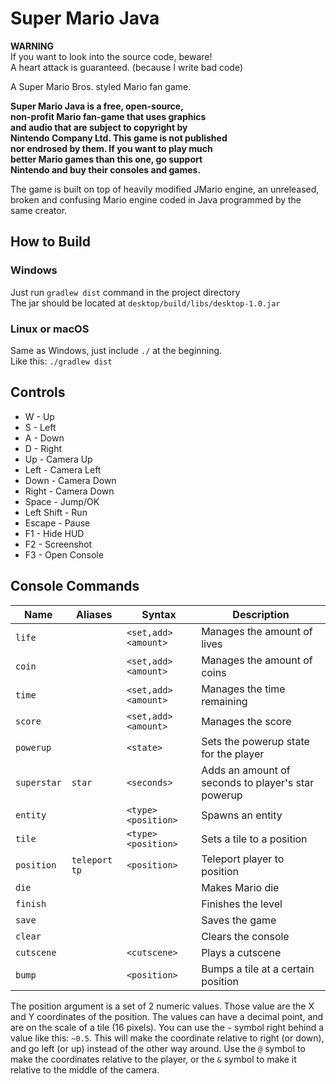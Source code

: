 # Super Mario Java

**WARNING**<br>
If you want to look into the source code, beware!<br>
A heart attack is guaranteed. (because I write bad code)

A Super Mario Bros. styled Mario fan game.

**Super Mario Java is a free, open-source,**<br>
**non-profit Mario fan-game that uses graphics**<br>
**and audio that are subject to copyright by**<br>
**Nintendo Company Ltd. This game is not published**<br>
**nor endrosed by them. If you want to play much**<br>
**better Mario games than this one, go support**<br>
**Nintendo and buy their consoles and games.**<br>

The game is built on top of heavily modified JMario engine, an unreleased,
broken and confusing Mario engine coded in Java programmed by the same creator.

## How to Build
### Windows
Just run `gradlew dist` command in the project directory<br>
The jar should be located at `desktop/build/libs/desktop-1.0.jar`
### Linux or macOS
Same as Windows, just include `./` at the beginning.<br>
Like this: `./gradlew dist`

## Controls
* W - Up
* S - Left
* A - Down
* D - Right
* Up - Camera Up
* Left - Camera Left
* Down - Camera Down
* Right - Camera Down
* Space - Jump/OK
* Left Shift - Run
* Escape - Pause
* F1 - Hide HUD
* F2 - Screenshot
* F3 - Open Console

## Console Commands
| Name        | Aliases         | Syntax               | Description                                        |
|-------------|-----------------|----------------------|----------------------------------------------------|
| `life`      |                 | `<set,add> <amount>` | Manages the amount of lives                        |
| `coin`      |                 | `<set,add> <amount>` | Manages the amount of coins                        |
| `time`      |                 | `<set,add> <amount>` | Manages the time remaining                         |
| `score`     |                 | `<set,add> <amount>` | Manages the score                                  |
| `powerup`   |                 | `<state>`            | Sets the powerup state for the player              |
| `superstar` | `star`          | `<seconds>`          | Adds an amount of seconds to player's star powerup |
| `entity`    |                 | `<type> <position>`  | Spawns an entity                                   |
| `tile`      |                 | `<type> <position>`  | Sets a tile to a position                          |
| `position`  | `teleport` `tp` | `<position>`         | Teleport player to position                        |
| `die`       |                 |                      | Makes Mario die                                    |
| `finish`    |                 |                      | Finishes the level                                 |
| `save`      |                 |                      | Saves the game                                     |
| `clear`     |                 |                      | Clears the console                                 |
| `cutscene`  |                 | `<cutscene>`         | Plays a cutscene                                   |
| `bump`      |                 | `<position>`         | Bumps a tile at a certain position                 |

The position argument is a set of 2 numeric values.
Those value are the X and Y coordinates of the position.
The values can have a decimal point, and are on the scale of a tile (16 pixels).
You can use the `~` symbol right behind a value like this: `~0.5`.
This will make the coordinate relative to right (or down), and go left (or up)
instead of the other way around.
Use the `@` symbol to make the coordinates relative to the player,
or the `&` symbol to make it relative to the middle of the camera.